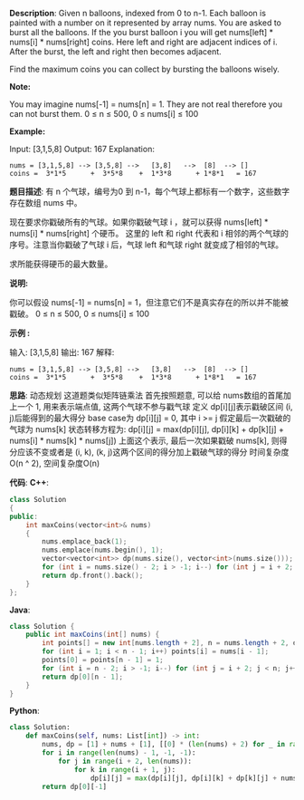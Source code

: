 __Description__:
Given n balloons, indexed from 0 to n-1. Each balloon is painted with a number on it represented by array nums. You are asked to burst all the balloons. If the you burst balloon i you will get nums[left] * nums[i] * nums[right] coins. Here left and right are adjacent indices of i. After the burst, the left and right then becomes adjacent.

Find the maximum coins you can collect by bursting the balloons wisely.

__Note:__

You may imagine nums[-1] = nums[n] = 1. They are not real therefore you can not burst them.
0 ≤ n ≤ 500, 0 ≤ nums[i] ≤ 100

__Example:__

Input: [3,1,5,8]
Output: 167 
Explanation: 
```
nums = [3,1,5,8] --> [3,5,8] -->   [3,8]   -->  [8]  --> []
coins =  3*1*5      +  3*5*8    +  1*3*8      + 1*8*1   = 167
```

__题目描述__:
有 n 个气球，编号为0 到 n-1，每个气球上都标有一个数字，这些数字存在数组 nums 中。

现在要求你戳破所有的气球。如果你戳破气球 i ，就可以获得 nums[left] * nums[i] * nums[right] 个硬币。 这里的 left 和 right 代表和 i 相邻的两个气球的序号。注意当你戳破了气球 i 后，气球 left 和气球 right 就变成了相邻的气球。

求所能获得硬币的最大数量。

__说明:__

你可以假设 nums[-1] = nums[n] = 1，但注意它们不是真实存在的所以并不能被戳破。
0 ≤ n ≤ 500, 0 ≤ nums[i] ≤ 100

__示例 :__

输入: [3,1,5,8]
输出: 167 
解释: 
```
nums = [3,1,5,8] --> [3,5,8] -->   [3,8]   -->  [8]  --> []
coins =  3*1*5      +  3*5*8    +  1*3*8      + 1*8*1   = 167
```

__思路__:
动态规划
这道题类似矩阵链乘法
首先按照题意, 可以给 nums数组的首尾加上一个 1, 用来表示端点值, 这两个气球不参与戳气球
定义 dp[i][j]表示戳破区间 (i, j)后能得到的最大得分
base case为 dp[i][j] = 0, 其中 i >= j
假定最后一次戳破的气球为 nums[k]
状态转移方程为: dp[i][j] = max(dp[i][j], dp[i][k] + dp[k][j] + nums[i] * nums[k] * nums[j])
上面这个表示, 最后一次如果戳破 nums[k], 则得分应该不变或者是 (i, k), (k, j)这两个区间的得分加上戳破气球的得分
时间复杂度O(n ^ 2), 空间复杂度O(n)

__代码__:
__C++__:
```C++
class Solution 
{
public:
    int maxCoins(vector<int>& nums) 
    {
        nums.emplace_back(1);
        nums.emplace(nums.begin(), 1);
        vector<vector<int>> dp(nums.size(), vector<int>(nums.size()));
        for (int i = nums.size() - 2; i > -1; i--) for (int j = i + 2; j < nums.size(); j++) for (int k = i + 1; k < j; k++) dp[i][j] = max(dp[i][j], dp[i][k] + dp[k][j] + nums[i] * nums[k] * nums[j]);
        return dp.front().back();
    }
};
```

__Java__:
```Java
class Solution {
    public int maxCoins(int[] nums) {
        int points[] = new int[nums.length + 2], n = nums.length + 2, dp[][] = new int [nums.length + 2][nums.length + 2];
        for (int i = 1; i < n - 1; i++) points[i] = nums[i - 1];
        points[0] = points[n - 1] = 1;
        for (int i = n - 2; i > -1; i--) for (int j = i + 2; j < n; j++) for (int k = i + 1; k < j; k++) dp[i][j] = Math.max(dp[i][j], dp[i][k] + dp[k][j] + points[i] * points[k] * points[j]);
        return dp[0][n - 1];
    }
}
```

__Python__:
```Python
class Solution:
    def maxCoins(self, nums: List[int]) -> int:
        nums, dp = [1] + nums + [1], [[0] * (len(nums) + 2) for _ in range(len(nums) + 2)]
        for i in range(len(nums) - 1, -1, -1):
            for j in range(i + 2, len(nums)):
                for k in range(i + 1, j):
                    dp[i][j] = max(dp[i][j], dp[i][k] + dp[k][j] + nums[i] * nums[j] * nums[k])
        return dp[0][-1]
```